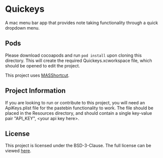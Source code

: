 # Quickeys
A mac menu bar app that provides note taking functionality through a quick dropdown menu.

## Pods
Please download cocoapods and run `pod install` upon cloning this directory. This will create the required Quickeys.xcworkspace file, which should be opened to edit the project.

This project uses [MASShortcut](https://github.com/shpakovski/MASShortcut).

## Project Information
If you are looking to run or contribute to this project, you will need an ApiKeys.plist file for the pastebin functionality to work. The file should be placed in the Resources directory, and should contain a single key-value pair "API\_KEY", \<your api key here\>.

## License
This project is licensed under the BSD-3-Clause.
The full license can be viewed [here](LICENSE).
